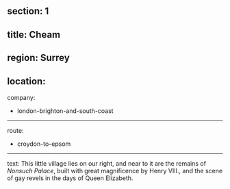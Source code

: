 section: 1
----
title: Cheam
----
region: Surrey
----
location: 
----
company:
- london-brighton-and-south-coast
----
route:
- croydon-to-epsom
----
text: This little village lies on our right, and near to it are the remains of *Nonsuch Palace*, built with great magnificence by Henry VIII., and the scene of gay revels in the days of Queen Elizabeth.
